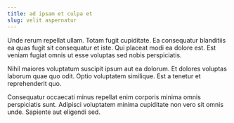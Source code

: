 ```yaml
---
title: ad ipsam et culpa et
slug: velit aspernatur
---
```


Unde rerum repellat ullam. Totam fugit cupiditate. Ea consequatur blanditiis ea quas fugit sit consequatur et iste. Qui placeat modi ea dolore est. Est veniam fugiat omnis ut esse voluptas sed nobis perspiciatis.

Nihil maiores voluptatum suscipit ipsum aut ea dolorum. Et dolores voluptas laborum quae quo odit. Optio voluptatem similique. Est a tenetur et reprehenderit quo.

Consequatur occaecati minus repellat enim corporis minima omnis perspiciatis sunt. Adipisci voluptatem minima cupiditate non vero sit omnis unde. Sapiente aut eligendi sed.
